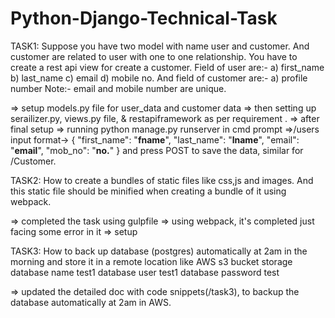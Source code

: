 # Python-Django-Technical-Task

TASK1: Suppose you have two model with name user and customer. And customer are related to user with one to one relationship. You have to create a rest api view for create a customer.
Field of user are:- 
a) first_name
b) last_name
c) email
d) mobile no.
And field of customer are:-
a) profile number
Note:- email and mobile number are unique.

=> setup models.py file for user_data and customer data
=> then setting up serailizer.py, views.py file, & restapiframework as per requirement .
=> after final setup
=> running python manage.py runserver in cmd prompt
=>/users
input format->
{
"first_name": "**fname**",
"last_name": "**lname**",
"email": "**email**",
"mob_no": "**no.**"
}
and press POST to save the data, similar for /Customer.

TASK2: How to create a bundles of static files like css,js and images. And this static file should be minified when creating a bundle of it using webpack.

=> completed the task using gulpfile 
=> using webpack, it's completed just facing some error in it 
=> setup

TASK3: How to back up database (postgres) automatically at 2am in the morning and 
store it in a remote location like AWS s3 bucket storage
database name test1
database user test1
database password test

=> updated the detailed doc with code snippets(/task3), to backup the database automatically at 2am in AWS.
